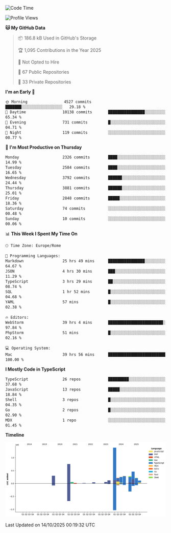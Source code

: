 <!--START_SECTION:waka-->
![Code Time](http://img.shields.io/badge/Code%20Time-6%2C288%20hrs%2038%20mins-blue)

![Profile Views](http://img.shields.io/badge/Profile%20Views-1-blue)

**🐱 My GitHub Data** 

> 📦 186.8 kB Used in GitHub's Storage 
 > 
> 🏆 1,095 Contributions in the Year 2025
 > 
> 🚫 Not Opted to Hire
 > 
> 📜 67 Public Repositories 
 > 
> 🔑 33 Private Repositories 
 > 
**I'm an Early 🐤** 

```text
🌞 Morning                4527 commits        ███████░░░░░░░░░░░░░░░░░░   29.18 % 
🌆 Daytime                10138 commits       ████████████████░░░░░░░░░   65.34 % 
🌃 Evening                731 commits         █░░░░░░░░░░░░░░░░░░░░░░░░   04.71 % 
🌙 Night                  119 commits         ░░░░░░░░░░░░░░░░░░░░░░░░░   00.77 % 
```
📅 **I'm Most Productive on Thursday** 

```text
Monday                   2326 commits        ████░░░░░░░░░░░░░░░░░░░░░   14.99 % 
Tuesday                  2584 commits        ████░░░░░░░░░░░░░░░░░░░░░   16.65 % 
Wednesday                3792 commits        ██████░░░░░░░░░░░░░░░░░░░   24.44 % 
Thursday                 3881 commits        ██████░░░░░░░░░░░░░░░░░░░   25.01 % 
Friday                   2848 commits        █████░░░░░░░░░░░░░░░░░░░░   18.36 % 
Saturday                 74 commits          ░░░░░░░░░░░░░░░░░░░░░░░░░   00.48 % 
Sunday                   10 commits          ░░░░░░░░░░░░░░░░░░░░░░░░░   00.06 % 
```


📊 **This Week I Spent My Time On** 

```text
🕑︎ Time Zone: Europe/Rome

💬 Programming Languages: 
Markdown                 25 hrs 49 mins      ████████████████░░░░░░░░░   64.67 % 
JSON                     4 hrs 30 mins       ███░░░░░░░░░░░░░░░░░░░░░░   11.29 % 
TypeScript               3 hrs 29 mins       ██░░░░░░░░░░░░░░░░░░░░░░░   08.74 % 
SQL                      1 hr 52 mins        █░░░░░░░░░░░░░░░░░░░░░░░░   04.68 % 
YAML                     57 mins             █░░░░░░░░░░░░░░░░░░░░░░░░   02.38 % 

🔥 Editors: 
WebStorm                 39 hrs 4 mins       ████████████████████████░   97.84 % 
PhpStorm                 51 mins             █░░░░░░░░░░░░░░░░░░░░░░░░   02.16 % 

💻 Operating System: 
Mac                      39 hrs 56 mins      █████████████████████████   100.00 % 
```

**I Mostly Code in TypeScript** 

```text
TypeScript               26 repos            █████████░░░░░░░░░░░░░░░░   37.68 % 
JavaScript               13 repos            █████░░░░░░░░░░░░░░░░░░░░   18.84 % 
Shell                    3 repos             █░░░░░░░░░░░░░░░░░░░░░░░░   04.35 % 
Go                       2 repos             █░░░░░░░░░░░░░░░░░░░░░░░░   02.90 % 
MDX                      1 repo              ░░░░░░░░░░░░░░░░░░░░░░░░░   01.45 % 
```



**Timeline**

![Lines of Code chart](https://raw.githubusercontent.com/frnwtr/frnwtr/main/assets/bar_graph.png)


 Last Updated on 14/10/2025 00:19:32 UTC
<!--END_SECTION:waka-->